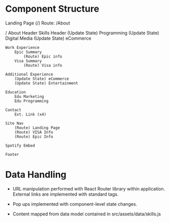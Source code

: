 # Component Structure 
Landing Page (/)
    Route: /About

/ About
    Header
    Skills Header
        (Update State) Programming
        (Update State) Digital Media
        (Update State) eCommerce
    
    Work Experience 
        Epic Summary
            (Route) Epic info
        Visa Summary
            (Route) Visa info
    
    Additional Experience
        (Update State) eCommerce
        (Update State) Entertainment
    
    Education
        Edu Marketing
        Edu Programming
    
    Contact 
        Ext. Link (x4)
    
    Site Nav 
        (Route) Landing Page
        (Route) VISA Info
        (Route) Epic Info 
    
    Spotify Embed 

    Footer

# Data Handling
- URL manipulation performed with React Router library within application. External links are implemented with standard <a> tags. 

- Pop ups implemented with component-level state changes. 

- Content mapped from data model contained in src/assets/data/skills.js


